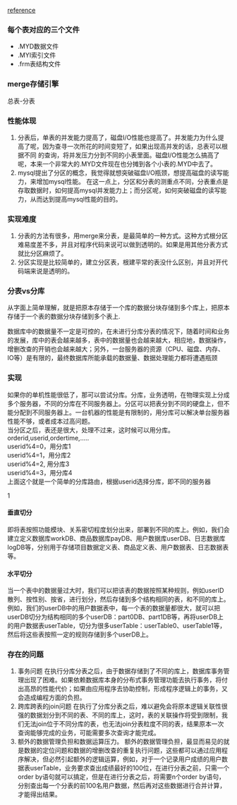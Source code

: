[reference](https://www.cnblogs.com/langtianya/p/4997768.html)
### 每个表对应的三个文件
* .MYD数据文件
* .MYI索引文件
* .frm表结构文件

### merge存储引擎
总表-分表

### 性能体现
1. 分表后，单表的并发能力提高了，磁盘I/O性能也提高了。并发能力为什么提高了呢，因为查寻一次所花的时间变短了，如果出现高并发的话，总表可以根据不同 的查询，将并发压力分到不同的小表里面。磁盘I/O性能怎么搞高了呢，本来一个非常大的.MYD文件现在也分摊到各个小表的.MYD中去了。 
2. mysql提出了分区的概念，我觉得就想突破磁盘I/O瓶颈，想提高磁盘的读写能力，来增加mysql性能。 
在这一点上，分区和分表的测重点不同，分表重点是存取数据时，如何提高mysql并发能力上；而分区呢，如何突破磁盘的读写能力，从而达到提高mysql性能的目的。

### 实现难度
1. 分表的方法有很多，用merge来分表，是最简单的一种方式。这种方式根分区难易度差不多，并且对程序代码来说可以做到透明的。如果是用其他分表方式就比分区麻烦了。 
2. 分区实现是比较简单的，建立分区表，根建平常的表没什么区别，并且对开代码端来说是透明的。 

### 分表vs分库
从字面上简单理解，就是把原本存储于一个库的数据分块存储到多个库上，把原本存储于一个表的数据分块存储到多个表上. 

数据库中的数据量不一定是可控的，在未进行分库分表的情况下，随着时间和业务的发展，库中的表会越来越多，表中的数据量也会越来越大，相应地，数据操作，增删改查的开销也会越来越大；另外，一台服务器的资源（CPU、磁盘、内存、IO等）是有限的，最终数据库所能承载的数据量、数据处理能力都将遭遇瓶颈

### 实现
如果你的单机性能很低了，那可以尝试分库。分库，业务透明，在物理实现上分成多个服务器，不同的分库在不同服务器上。分区可以把表分到不同的硬盘上，但不能分配到不同服务器上。一台机器的性能是有限制的，用分库可以解决单台服务器性能不够，或者成本过高问题。  
当分区之后，表还是很大，处理不过来，这时候可以用分库。  
orderid,userid,ordertime,.....  
userid%4=0，用分库1  
userid%4=1，用分库2  
userid%4=2, 用分库3  
userid%4=3，用分库4  
上面这个就是一个简单的分库路由，根据userid选择分库，即不同的服务器

1
#### 垂直切分
即将表按照功能模块、关系密切程度划分出来，部署到不同的库上。例如，我们会建立定义数据库workDB、商品数据库payDB、用户数据库userDB、日志数据库logDB等，分别用于存储项目数据定义表、商品定义表、用户数据表、日志数据表等。
#### 水平切分
当一个表中的数据量过大时，我们可以把该表的数据按照某种规则，例如userID散列、按性别、按省，进行划分，然后存储到多个结构相同的表，和不同的库上。例如，我们的userDB中的用户数据表中，每一个表的数据量都很大，就可以把userDB切分为结构相同的多个userDB：part0DB、part1DB等，再将userDB上的用户数据表userTable，切分为很多userTable：userTable0、userTable1等，然后将这些表按照一定的规则存储到多个userDB上。

### 存在的问题
1. 事务问题
在执行分库分表之后，由于数据存储到了不同的库上，数据库事务管理出现了困难。如果依赖数据库本身的分布式事务管理功能去执行事务，将付出高昂的性能代价；如果由应用程序去协助控制，形成程序逻辑上的事务，又会造成编程方面的负担。
2. 跨库跨表的join问题
在执行了分库分表之后，难以避免会将原本逻辑关联性很强的数据划分到不同的表、不同的库上，这时，表的关联操作将受到限制，我们无法join位于不同分库的表，也无法join分表粒度不同的表，结果原本一次查询能够完成的业务，可能需要多次查询才能完成。
3. 额外的数据管理负担和数据运算压力。
额外的数据管理负担，最显而易见的就是数据的定位问题和数据的增删改查的重复执行问题，这些都可以通过应用程序解决，但必然引起额外的逻辑运算，例如，对于一个记录用户成绩的用户数据表userTable，业务要求查出成绩最好的100位，在进行分表之前，只需一个order by语句就可以搞定，但是在进行分表之后，将需要n个order by语句，分别查出每一个分表的前100名用户数据，然后再对这些数据进行合并计算，才能得出结果。



